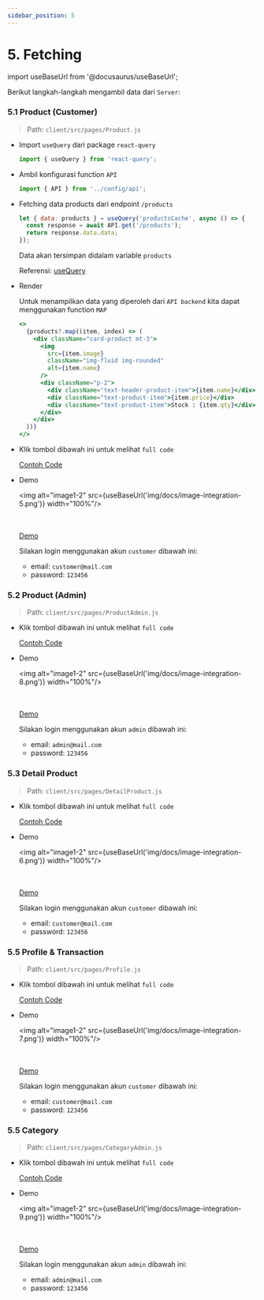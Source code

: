 ```yaml
---
sidebar_position: 5
---
```


# 5. Fetching

import useBaseUrl from '@docusaurus/useBaseUrl';

Berikut langkah-langkah mengambil data dari `Server`:

### 5.1 Product (Customer)

> Path: `client/src/pages/Product.js`

- Import `useQuery` dari package `react-query`

  ```js
  import { useQuery } from 'react-query';
  ```

- Ambil konfigurasi function `API`

  ```js
  import { API } from '../config/api';
  ```

- Fetching data products dari endpoint `/products`

  ```js
  let { data: products } = useQuery('productsCache', async () => {
    const response = await API.get('/products');
    return response.data.data;
  });
  ```

  Data akan tersimpan didalam variable `products`

  Referensi: [useQuery](https://react-query.tanstack.com/reference/useQuery)

- Render

  Untuk menampilkan data yang diperoleh dari `API backend` kita dapat menggunakan function `MAP`

  ```jsx {2,5,7,10-12}
  <>
    {products?.map((item, index) => (
      <div className="card-product mt-3">
        <img
          src={item.image}
          className="img-fluid img-rounded"
          alt={item.name}
        />
        <div className="p-2">
          <div className="text-header-product-item">{item.name}</div>
          <div className="text-product-item">{item.price}</div>
          <div className="text-product-item">Stock : {item.qty}</div>
        </div>
      </div>
    ))}
  </>
  ```

- Klik tombol dibawah ini untuk melihat `full code`

    <a class="btn-example-code" href="https://github.com/demo-dumbways/ebook-code-results-stage-2-integration-frontend/blob/main/src/pages/Product.js">
    Contoh Code
    </a>

- Demo

  <img alt="image1-2" src={useBaseUrl('img/docs/image-integration-5.png')} width="100%"/>

  <br />
  <br />

    <a class="btn-demo" href="https://ebook-code-results-stage-2-integration-frontend-ruby.vercel.app/">
    Demo
    </a>

    Silakan login menggunakan akun `customer` dibawah ini:
    - email: `customer@mail.com`
    - password: `123456`

### 5.2 Product (Admin)

> Path: `client/src/pages/ProductAdmin.js`

- Klik tombol dibawah ini untuk melihat `full code`

    <a class="btn-example-code" href="https://github.com/demo-dumbways/ebook-code-results-stage-2-integration-frontend/blob/main/src/pages/ProductAdmin.js">
    Contoh Code
    </a>

- Demo

  <img alt="image1-2" src={useBaseUrl('img/docs/image-integration-8.png')} width="100%"/>

  <br />
  <br />

    <a class="btn-demo" href="https://ebook-code-results-stage-2-integration-frontend-ruby.vercel.app/product-admin">
    Demo
    </a>

    Silakan login menggunakan akun `admin` dibawah ini:
    - email: `admin@mail.com`
    - password: `123456`

### 5.3 Detail Product

> Path: `client/src/pages/DetailProduct.js`

- Klik tombol dibawah ini untuk melihat `full code`

    <a class="btn-example-code" href="https://github.com/demo-dumbways/ebook-code-results-stage-2-integration-frontend/blob/main/src/pages/DetailProduct.js">
    Contoh Code
    </a>

- Demo

  <img alt="image1-2" src={useBaseUrl('img/docs/image-integration-6.png')} width="100%"/>

  <br />
  <br />

    <a class="btn-demo" href="https://ebook-code-results-stage-2-integration-frontend-ruby.vercel.app/product/2">
    Demo
    </a>

    Silakan login menggunakan akun `customer` dibawah ini:
    - email: `customer@mail.com`
    - password: `123456`

### 5.5 Profile & Transaction

> Path: `client/src/pages/Profile.js`

- Klik tombol dibawah ini untuk melihat `full code`

    <a class="btn-example-code" href="https://github.com/demo-dumbways/ebook-code-results-stage-2-integration-frontend/blob/main/src/pages/Profile.js">
    Contoh Code
    </a>

- Demo

  <img alt="image1-2" src={useBaseUrl('img/docs/image-integration-7.png')} width="100%"/>

  <br />
  <br />

    <a class="btn-demo" href="https://ebook-code-results-stage-2-integration-frontend-ruby.vercel.app/profile">
    Demo
    </a>

    Silakan login menggunakan akun `customer` dibawah ini:
    - email: `customer@mail.com`
    - password: `123456`

### 5.5 Category

> Path: `client/src/pages/CategoryAdmin.js`

- Klik tombol dibawah ini untuk melihat `full code`

    <a class="btn-example-code" href="https://github.com/demo-dumbways/ebook-code-results-stage-2-integration-frontend/blob/main/src/pages/CategoryAdmin.js">
    Contoh Code
    </a>

- Demo

  <img alt="image1-2" src={useBaseUrl('img/docs/image-integration-9.png')} width="100%"/>

  <br />
  <br />

    <a class="btn-demo" href="https://ebook-code-results-stage-2-integration-frontend-ruby.vercel.app/category-admin">
    Demo
    </a>

    Silakan login menggunakan akun `admin` dibawah ini:
    - email: `admin@mail.com`
    - password: `123456`
